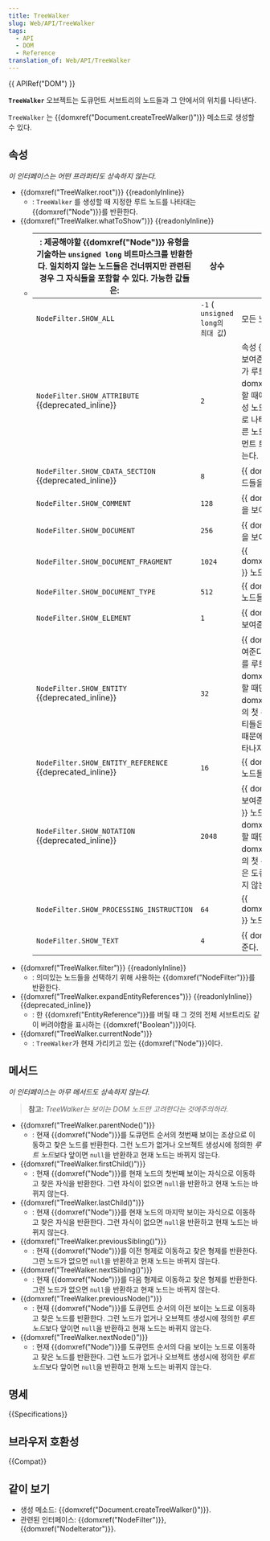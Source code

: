 ```yaml
---
title: TreeWalker
slug: Web/API/TreeWalker
tags:
  - API
  - DOM
  - Reference
translation_of: Web/API/TreeWalker
---
```

{{ APIRef("DOM") }}

**`TreeWalker`** 오브젝트는 도큐먼트 서브트리의 노드들과 그 안에서의 위치를 나타낸다.

`TreeWalker` 는 {{domxref("Document.createTreeWalker()")}} 메소드로 생성할 수 있다.

## 속성

_이 인터페이스는 어떤 프라퍼티도 상속하지 않는다._

- {{domxref("TreeWalker.root")}} {{readonlyInline}}
  - : `TreeWalker` 를 생성할 때 지정한 루트 노드를 나타대는 {{domxref("Node")}}를 반환한다.
- {{domxref("TreeWalker.whatToShow")}} {{readonlyInline}}
  - | : 제공해야할 {{domxref("Node")}} 유형을 기술하는 `unsigned long` 비트마스크를 반환한다. 일치하지 않는 노드들은 건너뛰지만 관련된 경우 그 자식들을 포함할 수 있다. 가능한 값들은: | 상수                              | 숫자 값                                                                                                                                                                                                                                                                                                                                                       | 설명 |
    | ------------------------------------------------------------------------------------------------------------------------------------------------------------------------------------- | --------------------------------- | ------------------------------------------------------------------------------------------------------------------------------------------------------------------------------------------------------------------------------------------------------------------------------------------------------------------------------------------------------------- | ---- |
    | `NodeFilter.SHOW_ALL`                                                                                                                                                                 | `-1` ( `unsigned long의 최대 값`) | 모든 노드를 보여준다.                                                                                                                                                                                                                                                                                                                                         |
    | `NodeFilter.SHOW_ATTRIBUTE` {{deprecated_inline}}                                                                                                                              | `2`                               | 속성 {{ domxref("Attr") }} 노드들을 보여준다. {{ domxref("Attr") }}노드가 루트인 {{ domxref("TreeWalker") }}를 생성할 때에만 의미가 있다. 이 경우, 그 속성 노드가 그 반복 또는 순회에 첫 위치로 나타남을 의미한다. 속성은 결코 다른 노드의 자식이 아니기 때문에 도큐먼트 트리를 순회할 때는 나타나지 않는다.                           |
    | `NodeFilter.SHOW_CDATA_SECTION` {{deprecated_inline}}                                                                                                                          | `8`                               | {{ domxref("CDATASection") }} 노드들을 보여준다.                                                                                                                                                                                                                                                                                                   |
    | `NodeFilter.SHOW_COMMENT`                                                                                                                                                             | `128`                             | {{ domxref("Comment") }} 노드들을 보여준다.                                                                                                                                                                                                                                                                                                           |
    | `NodeFilter.SHOW_DOCUMENT`                                                                                                                                                            | `256`                             | {{ domxref("Document") }} 노드들을 보여준다.                                                                                                                                                                                                                                                                                                           |
    | `NodeFilter.SHOW_DOCUMENT_FRAGMENT`                                                                                                                                                   | `1024`                            | {{ domxref("DocumentFragment") }} 노드들을 보여준다.                                                                                                                                                                                                                                                                                               |
    | `NodeFilter.SHOW_DOCUMENT_TYPE`                                                                                                                                                       | `512`                             | {{ domxref("DocumentType") }} 노드들을 보여준다.                                                                                                                                                                                                                                                                                                   |
    | `NodeFilter.SHOW_ELEMENT`                                                                                                                                                             | `1`                               | {{ domxref("Element") }} 노드들을 보여준다.                                                                                                                                                                                                                                                                                                           |
    | `NodeFilter.SHOW_ENTITY` {{deprecated_inline}}                                                                                                                                 | `32`                              | {{ domxref("Entity") }} 노드들을 보여준다. {{ domxref("Entity") }} 노드를 루트로 하여 {{ domxref("TreeWalker") }}를 생성할 때만 의미가 있다; 이 경우, 그 {{ domxref("Entity") }} 노드가 그 순회의 첫 위치에 나타남을 의미한다. 엔티티들은 도큐먼트 트리의 일부가 아니기 때문에 도큐먼트 트리를 순회할 때 나타나지 않는다. |
    | `NodeFilter.SHOW_ENTITY_REFERENCE` {{deprecated_inline}}                                                                                                                       | `16`                              | {{ domxref("EntityReference") }} 노드들을 보여준다.                                                                                                                                                                                                                                                                                               |
    | `NodeFilter.SHOW_NOTATION` {{deprecated_inline}}                                                                                                                               | `2048`                            | {{ domxref("Notation") }} 노드들을 보여준다. {{ domxref("Notation") }} 노드를 루트로 하여 {{ domxref("TreeWalker") }}를 생성할 때만 의미가 있다; 이 경우, 그 {{ domxref("Notation") }} 노드가 순회의 첫 위치에 나타남을 의미한다, 그들은 도큐먼트 트리를 순회할 때 나타나지 않는다.                                             |
    | `NodeFilter.SHOW_PROCESSING_INSTRUCTION`                                                                                                                                              | `64`                              | {{ domxref("ProcessingInstruction") }} 노드들을 보여준다.                                                                                                                                                                                                                                                                                       |
    | `NodeFilter.SHOW_TEXT`                                                                                                                                                                | `4`                               | {{ domxref("Text") }} 노드들을 보여준다.                                                                                                                                                                                                                                                                                                               |
- {{domxref("TreeWalker.filter")}} {{readonlyInline}}
  - : 의미있는 노드들을 선택하기 위해 사용하는 {{domxref("NodeFilter")}}를 반환한다.
- {{domxref("TreeWalker.expandEntityReferences")}} {{readonlyInline}}{{deprecated_inline}}
  - : 한 {{domxref("EntityReference")}}를 버릴 때 그 것의 전체 서브트리도 같이 버려야함을 표시하는 {{domxref("Boolean")}}이다.
- {{domxref("TreeWalker.currentNode")}}
  - : `TreeWalker`가 현재 가리키고 있는 {{domxref("Node")}}이다.

## 메서드

_이 인터페이스는 아무 메서드도 상속하지 않는다._

> **참고:** _TreeWalker는 보이는 DOM 노드만 고려한다는 것에주의하라._

- {{domxref("TreeWalker.parentNode()")}}
  - : 현재 {{domxref("Node")}}를 도큐먼트 순서의 첫번째 보이는 조상으로 이동하고 찾은 노드를 반환한다. 그런 노드가 없거나 오브젝트 생성시에 정의한 *루트 노드*보다 앞이면 `null`을 반환하고 현재 노드는 바뀌지 않는다.
- {{domxref("TreeWalker.firstChild()")}}
  - : 현재 {{domxref("Node")}}를 현재 노드의 첫번째 보이는 자식으로 이동하고 찾은 자식을 반환한다. 그런 자식이 없으면 `null`을 반환하고 현재 노드는 바뀌지 않는다.
- {{domxref("TreeWalker.lastChild()")}}
  - : 현재 {{domxref("Node")}}를 현재 노드의 마지막 보이는 자식으로 이동하고 찾은 자식을 반환한다. 그런 자식이 없으면 `null`을 반환하고 현재 노드는 바뀌지 않는다.
- {{domxref("TreeWalker.previousSibling()")}}
  - : 현재 {{domxref("Node")}}를 이전 형제로 이동하고 찾은 형제를 반환한다. 그런 노드가 없으면 `null`을 반환하고 현재 노드는 바뀌지 않는다.
- {{domxref("TreeWalker.nextSibling()")}}
  - : 현재 {{domxref("Node")}}를 다음 형제로 이동하고 찾은 형제를 반환한다. 그런 노드가 없으면 `null`을 반환하고 현재 노드는 바뀌지 않는다.
- {{domxref("TreeWalker.previousNode()")}}
  - : 현재 {{domxref("Node")}}를 도큐먼트 순서의 이전 보이는 노드로 이동하고 찾은 노드를 반환한다. 그런 노드가 없거나 오브젝트 생성시에 정의한 *루트 노드*보다 앞이면 `null`을 반환하고 현재 노드는 바뀌지 않는다.
- {{domxref("TreeWalker.nextNode()")}}
  - : 현재 {{domxref("Node")}}를 도큐먼트 순서의 다음 보이는 노드로 이동하고 찾은 노드를 반환한다. 그런 노드가 없거나 오브젝트 생성시에 정의한 *루트 노드*보다 앞이면 `null`을 반환하고 현재 노드는 바뀌지 않는다.

## 명세

{{Specifications}}

## 브라우저 호환성

{{Compat}}

## 같이 보기

- 생성 메소드: {{domxref("Document.createTreeWalker()")}}.
- 관련된 인터페이스: {{domxref("NodeFilter")}}, {{domxref("NodeIterator")}}.
